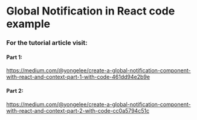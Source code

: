 # Global Notification in React code example

### For the tutorial article visit:

#### Part 1:

https://medium.com/@yongelee/create-a-global-notification-component-with-react-and-context-part-1-with-code-461dd94e2b9e

#### Part 2:

https://medium.com/@yongelee/create-a-global-notification-component-with-react-and-context-part-2-with-code-cc0a5794c51c
